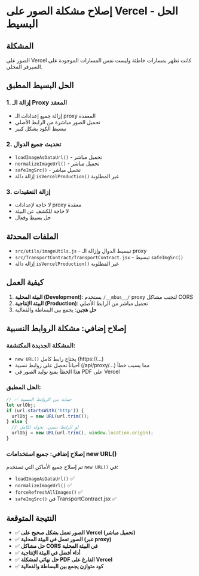 # إصلاح مشكلة الصور على Vercel - الحل البسيط

## المشكلة
الصور على Vercel كانت تظهر بمسارات خاطئة وليست نفس المسارات الموجودة على السيرفر المحلي.

## الحل البسيط المطبق

### 1. إزالة الـ Proxy المعقد
- إزالة جميع إعدادات الـ proxy المعقدة
- تحميل الصور مباشرة من الرابط الأصلي
- تبسيط الكود بشكل كبير

### 2. تحديث جميع الدوال
- `loadImageAsDataUrl()` - تحميل مباشر
- `normalizeImageUrl()` - تحميل مباشر  
- `safeImgSrc()` - تحميل مباشر
- إزالة دالة `isVercelProduction()` غير المطلوبة

### 3. إزالة التعقيدات
- لا حاجة لإعدادات proxy معقدة
- لا حاجة للكشف عن البيئة
- حل بسيط وفعال

## الملفات المحدثة
- `src/utils/imageUtils.js` - تبسيط الدوال وإزالة الـ proxy
- `src/TransportContract/TransportContract.jsx` - تبسيط `safeImgSrc()`
- إزالة دالة `isVercelProduction()` غير المطلوبة

## كيفية العمل
1. **البيئة المحلية (Development)**: يستخدم `/__mbus__/` proxy لتجنب مشاكل CORS
2. **البيئة الإنتاجية (Production)**: تحميل مباشر من الرابط الأصلي
3. **حل هجين**: يجمع بين البساطة والفعالية

## إصلاح إضافي: مشكلة الروابط النسبية

### المشكلة الجديدة المكتشفة:
- `new URL()` يحتاج رابط كامل (https://...)
- أحياناً نحصل على روابط نسبية (/api/proxy/...) مما يسبب خطأ
- هذا الخطأ يمنع توليد الصور في PDF على Vercel

### الحل المطبق:
```javascript
// ✅ حماية من الروابط النسبية
let urlObj;
if (url.startsWith('http')) {
  urlObj = new URL(url.trim());
} else {
  // لو الرابط نسبي، نحوله لكامل
  urlObj = new URL(url.trim(), window.location.origin);
}
```

### إصلاح إضافي: جميع استخدامات new URL()
تم إصلاح جميع الأماكن التي تستخدم `new URL()` في:
- `loadImageAsDataUrl()` ✅
- `normalizeImageUrl()` ✅  
- `forceRefreshAllImages()` ✅
- `safeImgSrc()` في TransportContract.jsx ✅

## النتيجة المتوقعة
- ✅ **الصور تعمل بشكل صحيح على Vercel (تحميل مباشر)**
- ✅ **الصور تعمل في البيئة المحلية (عبر proxy)**
- ✅ **حل مشاكل CORS في البيئة المحلية**
- ✅ **أداء أفضل في البيئة الإنتاجية**
- ✅ **حل نهائي لمشكلة PDF الفارغ على Vercel**
- ✅ **كود متوازن يجمع بين البساطة والفعالية**